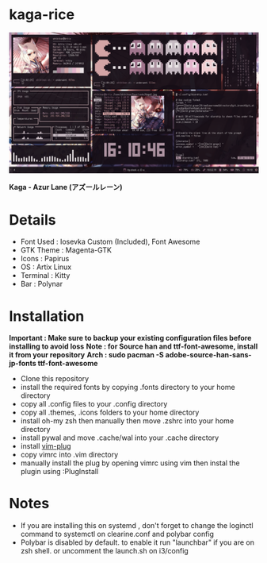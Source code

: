 # kaga-rice

![enter image description here](https://github.com/shikikan-neko08/kaga-rice/blob/main/2021-07-16-161046_1360x768_scrot.png)

**Kaga - Azur Lane (アズールレーン)**


# Details
* Font Used : Iosevka Custom (Included), Font Awesome
* GTK Theme : Magenta-GTK
* Icons     : Papirus
* OS        : Artix Linux
* Terminal  : Kitty
* Bar       : Polynar

# Installation

**Important : Make sure to backup your existing configuration files before installing to avoid loss**
**Note : for Source han and ttf-font-awesome, install it from your repository**
**Arch : sudo pacman -S adobe-source-han-sans-jp-fonts ttf-font-awesome**

* Clone this repository
* install the required fonts by copying .fonts directory to your home directory
* copy all .config files to your .config directory
* copy all .themes, .icons folders to your home directory
* install oh-my zsh then manually then move .zshrc into your home directory
* install pywal and move .cache/wal into your .cache directory
* install [vim-plug](https://github.com/junegunn/vim-plug)
* copy vimrc into .vim directory
* manually install the plug by opening vimrc using vim then instal the plugin using :PlugInstall

# Notes
* If you are installing this on systemd , don't forget to change the loginctl
 command to systemctl on clearine.conf and polybar config
* Polybar is disabled by default. to enable it run "launchbar" if you are on zsh shell. or uncomment the launch.sh on i3/config
